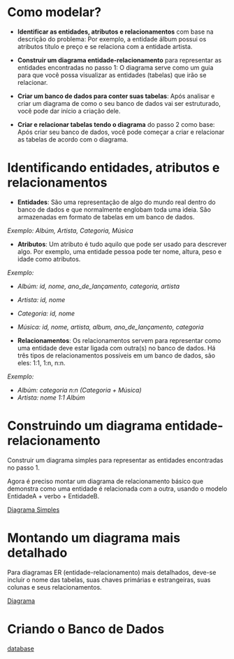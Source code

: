 # Como modelar?

- **Identificar as entidades, atributos e relacionamentos** com base na descrição do problema: Por exemplo, a entidade álbum possui os atributos título e preço e se relaciona com a entidade artista.

- **Construir um diagrama entidade-relacionamento** para representar as entidades encontradas no passo 1: O diagrama serve como um guia para que você possa visualizar as entidades (tabelas) que irão se relacionar.

- **Criar um banco de dados para conter suas tabelas**: Após analisar e criar um diagrama de como o seu banco de dados vai ser estruturado, você pode dar início a criação dele.

- **Criar e relacionar tabelas tendo o diagrama** do passo 2 como base: Após criar seu banco de dados, você pode começar a criar e relacionar as tabelas de acordo com o diagrama.

# Identificando entidades, atributos e relacionamentos

- **Entidades**: São uma representação de algo do mundo real dentro do banco de dados e que normalmente englobam toda uma ideia. São armazenadas em formato de tabelas em um banco de dados.

*Exemplo: Albúm, Artista, Categoria, Música*

- **Atributos**: Um atributo é tudo aquilo que pode ser usado para descrever algo. Por exemplo, uma entidade pessoa pode ter nome, altura, peso e idade como atributos.

*Exemplo:*
- *Albúm: id, nome, ano_de_lançamento, categoria, artista*
- *Artista: id, nome*
- *Categoria: id, nome*
- *Música: id, nome, artista, album, ano_de_lançamento, categoria*

- **Relacionamentos**: Os relacionamentos servem para representar como uma entidade deve estar ligada com outra(s) no banco de dados. Há três tipos de relacionamentos possíveis em um banco de dados, são eles: 1:1, 1:n, n:n.

*Exemplo:*
- *Albúm: categoria n:n (Categoria + Música)*
- *Artista: nome 1:1 Albúm*

# Construindo um diagrama entidade-relacionamento

Construir um diagrama simples para representar as entidades encontradas no passo 1.

Agora é preciso montar um diagrama de relacionamento básico que demonstra como uma entidade é relacionada com a outra, usando o modelo EntidadeA + verbo + EntidadeB.

[Diagrama Simples](./relacionamentos.png)

# Montando um diagrama mais detalhado

Para diagramas ER (entidade-relacionamento) mais detalhados, deve-se incluir o nome das tabelas, suas chaves primárias e estrangeiras, suas colunas e seus relacionamentos.

[Diagrama](./diagrama.png)

# Criando o Banco de Dados

[database](./albumdb.sql)